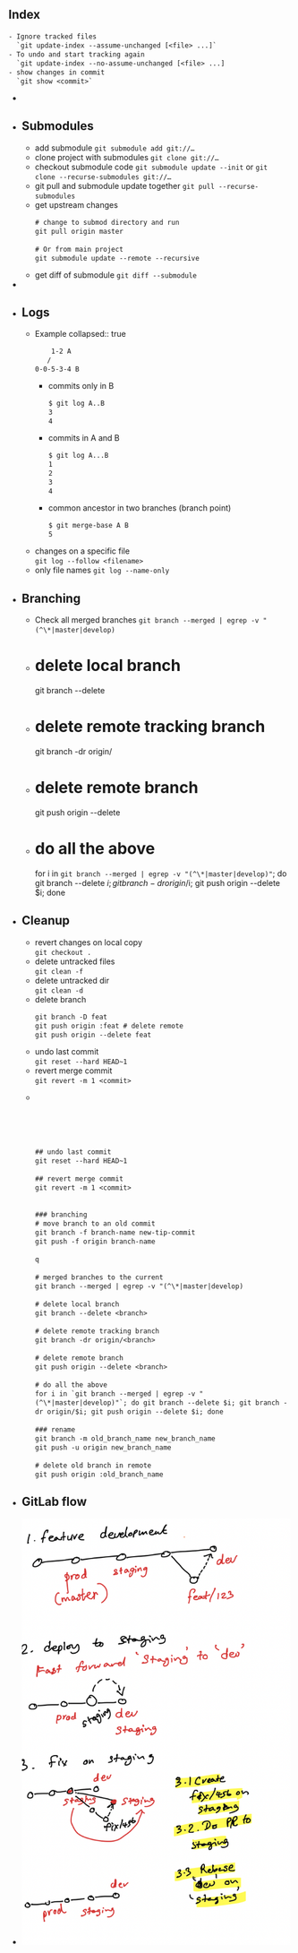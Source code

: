 ## Index
	- Ignore tracked files
	  `git update-index --assume-unchanged [<file> ...]`
	- To undo and start tracking again
	  `git update-index --no-assume-unchanged [<file> ...]
	- show changes in commit  
	  `git show <commit>`
-
- ## Submodules
	- add submodule
	  `git submodule add git://…`
	- clone project with submodules
	  `git clone git://…`
	- checkout submodule code
	  `git submodule update --init`
	  or
	  `git clone --recurse-submodules git://…`
	- git pull and submodule update together
	  `git pull --recurse-submodules`
	- get upstream changes
	  ```
	  # change to submod directory and run
	  git pull origin master
	  
	  # Or from main project
	  git submodule update --remote --recursive
	  ```
	- get diff of submodule
	  `git diff --submodule`
-
- ## Logs
	- Example
	  collapsed:: true
	  ```
	      1-2 A  
	     /  
	  0-0-5-3-4 B
	  ```
		- commits only in B  
		  ```
		  $ git log A..B  
		  3  
		  4
		  ```
		- commits in A and B  
		  ```
		  $ git log A...B  
		  1  
		  2  
		  3  
		  4
		  ```
		- common ancestor in two branches (branch point)
		  ```
		  $ git merge-base A B  
		  5
		  ```
	- changes on a specific file  
	  `git log --follow <filename>`
	- only file names
	  `git log --name-only`
- ## Branching
	- Check all merged branches
	  `git branch --merged | egrep -v "(^\*|master|develop)`
	- # delete local branch  
	  git branch --delete <branch>
	- # delete remote tracking branch  
	  git branch -dr origin/<branch>
	- # delete remote branch  
	  git push origin --delete <branch>
	- # do all the above  
	  for i in `git branch --merged | egrep -v "(^\*|master|develop)"`; do git branch --delete $i; git branch -dr origin/$i; git push origin --delete $i; done
- ## Cleanup
	- revert changes on local copy  
	  ``git checkout .``
	- delete untracked files  
	  `git clean -f`
	- delete untracked dir  
	  `git clean -d`
	- delete branch  
	  ```
	  git branch -D feat  
	  git push origin :feat # delete remote  
	  git push origin --delete feat
	  ```
	- undo last commit  
	  `git reset --hard HEAD~1`
	- revert merge commit  
	  `git revert -m 1 <commit>`
	- ```
	  
	  
	  
	  
	  
	  
	  ## undo last commit  
	  git reset --hard HEAD~1
	  
	  ## revert merge commit  
	  git revert -m 1 <commit>
	  
	  
	  ### branching  
	  # move branch to an old commit  
	  git branch -f branch-name new-tip-commit  
	  git push -f origin branch-name
	  
	  q
	  
	  # merged branches to the current  
	  git branch --merged | egrep -v "(^\*|master|develop)
	  
	  # delete local branch  
	  git branch --delete <branch>
	  
	  # delete remote tracking branch  
	  git branch -dr origin/<branch>
	  
	  # delete remote branch  
	  git push origin --delete <branch>
	  
	  # do all the above  
	  for i in `git branch --merged | egrep -v "(^\*|master|develop)"`; do git branch --delete $i; git branch -dr origin/$i; git push origin --delete $i; done
	  
	  ### rename  
	  git branch -m old_branch_name new_branch_name  
	  git push -u origin new_branch_name
	  
	  # delete old branch in remote  
	  git push origin :old_branch_name
	  ```
- ## GitLab flow
- ![GitLab_Flow.png](../assets/GitLab_Flow.png)